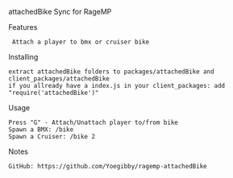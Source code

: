 
attachedBike Sync for RageMP


 Features

     Attach a player to bmx or cruiser bike

 
Installing

    extract attachedBike folders to packages/attachedBike and client_packages/attachedBike
    if you allready have a index.js in your client_packages: add "require('attachedBike')"
    
  
Usage

    Press "G" - Attach/Unattach player to/from bike
    Spawn a BMX: /bike
    Spawn a Cruiser: /bike 2
    

Notes

    GitHub: https://github.com/Yoegibby/ragemp-attachedBike


  
